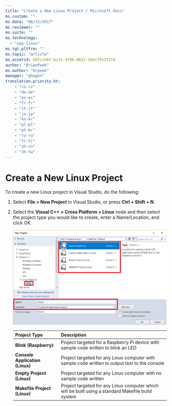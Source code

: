 ```yaml
---
title: "Create a New Linux Project | Microsoft Docs"
ms.custom: ""
ms.date: "08/15/2017"
ms.reviewer: ""
ms.suite: ""
ms.technology:  
  - "cpp-linux"
ms.tgt_pltfrm: ""
ms.topic: "article"
ms.assetid: 5d7c1d67-bc31-4f96-8622-2b4cf91372fd
author: "BrianPeek"
ms.author: "brpeek"
manager: "ghogen"
translation.priority.ht: 
    - "cs-cz"
    - "de-de"
    - "es-es"
    - "fr-fr"
    - "it-it"
    - "ja-jp"
    - "ko-kr"
    - "pl-pl"
    - "pt-br"
    - "ru-ru"
    - "tr-tr"
    - "zh-cn"
    - "zh-tw"
---
```


# Create a New Linux Project

To create a new Linux project in Visual Studio, do the following:

1. Select **File > New Project** in Visual Studio, or press **Ctrl + Shift + N**.
1. Select the **Visual C++ > Cross Platform > Linux** node and then select the project type you would like to create, enter a Name/Location, and click OK.

   ![New Linux Project](media/newproject.png)

   | Project Type | Description
   | ------------ | ---
   | **Blink (Raspberry)**           | Project targeted for a Raspberry Pi device with sample code written to blink an LED
   | **Console Application (Linux)** | Project targeted for any Linux computer with sample code written to output text to the console
   | **Empty Project (Linux)**       | Project targeted for any Linux computer with no sample code written
   | **Makefile Project (Linux)**    | Project targeted for any Linux computer which will be built using a standard Makefile build system

